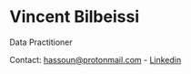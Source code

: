 # Vincent Bilbeissi
Data Practitioner

Contact: hassoun@protonmail.com - [Linkedin](https://www.linkedin.com/in/vincent-bilbeissi-6605a213)
